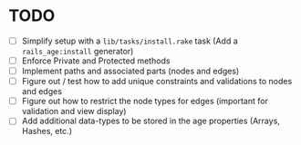 # TODO

- [ ] Simplify setup with a `lib/tasks/install.rake` task (Add a `rails_age:install` generator)
- [ ] Enforce Private and Protected methods
- [ ] Implement paths and associated parts (nodes and edges)
- [ ] Figure out / test how to add unique constraints and validations to nodes and edges
- [ ] Figure out how to restrict the node types for edges (important for validation and view display)
- [ ] Add additional data-types to be stored in the age properties (Arrays, Hashes, etc.)
